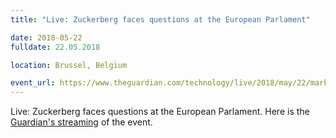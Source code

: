 ```yaml
---
title: "Live: Zuckerberg faces questions at the European Parlament"

date: 2018-05-22
fulldate: 22.05.2018

location: Brussel, Belgium

event_url: https://www.theguardian.com/technology/live/2018/may/22/mark-zuckerberg-facebook-appears-before-european-parliament-live-updates
---
```

Live: Zuckerberg faces questions at the European Parlament. Here is the [Guardian's streaming](https://www.theguardian.com/technology/live/2018/may/22/mark-zuckerberg-facebook-appears-before-european-parliament-live-updates) of the event.
